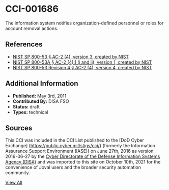 # CCI-001686

The information system notifies organization-defined personnel or roles for account removal actions.

## References ##

* [NIST SP 800-53 § AC-2 (4), version 3, created by NIST](http://csrc.nist.gov/publications/PubsSPs.html)
* [NIST SP 800-53A § AC-2 (4).1 (i and ii), version 1, created by NIST](http://csrc.nist.gov/publications/PubsSPs.html)
* [NIST SP 800-53 Revision 4 § AC-2 (4), version 4, created by NIST](http://csrc.nist.gov/publications/PubsSPs.html)


## Additional Information ##

* **Published:** May 3rd, 2011
* **Contributed By:** DISA FSO
* **Status:** draft
* **Types:** technical

## Sources ##

This CCI was included in the CCI List published to the [DoD Cyber Exchange]
(https://public.cyber.mil/stigs/cci/) (formerly the Information Assurance Support Environment
(IASE)) on June 27th, 2016 as version 2016-06-27 by the [Cyber Directorate of the Defense 
Information Systems Agency (DISA)](https://public.cyber.mil/about-cyber/) and was imported to 
this site on October 10th, 2021 for the convenience of Joval users and the broader security automation community.

[View All](../README.md)
